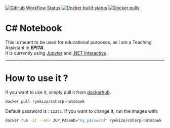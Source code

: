 [![GitHub Workflow Status](https://img.shields.io/github/workflow/status/iRyukizo/csharp-notebook/Docker%20Images%20publication?label=build%20and%20push&logo=github&style=for-the-badge)](https://github.com/iRyukizo/csharp-notebook)
[![Docker build status](https://img.shields.io/docker/cloud/build/ryukizo/csharp-notebook?color=%23006eb7&label=BUILD&logo=docker&style=for-the-badge)](https://hub.docker.com/r/ryukizo/csharp-notebook/builds)
[![Docker pulls](https://img.shields.io/docker/pulls/ryukizo/csharp-notebook?logo=docker&style=for-the-badge&label=pulls)](https://hub.docker.com/r/ryukizo/csharp-notebook)

# C# Notebook

This is meant to be used for educational purposes, as I am a Teaching Assistant in ***EPITA***. \
It is currently using [Jupyter](https://jupyter.org/) and [.NET Interactive](https://github.com/dotnet/interactive).

---
# How to use it ?

If you want to use it, simply pull it from [dockerhub](https://hub.docker.com/r/ryukizo/csharp-notebook).
```sh
docker pull ryukizo/csharp-notebook
```

Default password is : `12345`.
If you want to change it, run the images with:
```sh
docker run -it --env JUP_PASSWD="my_password" ryukizo/csharp-notebook
```
